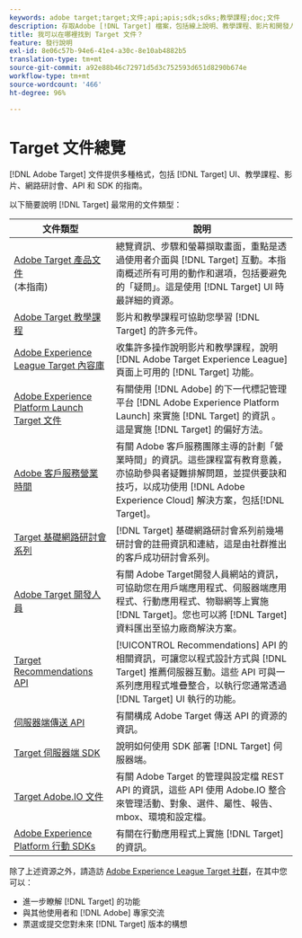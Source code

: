 ```yaml
---
keywords: adobe target;target;文件;api;apis;sdk;sdks;教學課程;doc;文件
description: 存取Adobe [!DNL Target] 檔案，包括線上說明、教學課程、影片和開發人員檔案（SDK、API和JavaScript程式庫）。
title: 我可以在哪裡找到 Target 文件？
feature: 發行說明
exl-id: 8e06c57b-94e6-41e4-a30c-8e10ab4882b5
translation-type: tm+mt
source-git-commit: a92e88b46c72971d5d3c752593d651d8290b674e
workflow-type: tm+mt
source-wordcount: '466'
ht-degree: 96%

---
```


# Target 文件總覽

[!DNL Adobe Target] 文件提供多種格式，包括 [!DNL Target] UI、教學課程、影片、網路研討會、API 和 SDK 的指南。

以下簡要說明 [!DNL Target] 最常用的文件類型：

| 文件類型 | 說明 |
| --- | --- |
| [Adobe Target 產品文件](/help/target-home.md)<br> (本指南) | 總覽資訊、步驟和螢幕擷取畫面，重點是透過使用者介面與 [!DNL Target] 互動。本指南概述所有可用的動作和選項，包括要避免的「疑問」。這是使用 [!DNL Target] UI 時最詳細的資源。 |
| [Adobe Target 教學課程](https://experienceleague.adobe.com/docs/target-learn/tutorials/overview.html?lang=zh-Hant) | 影片和教學課程可協助您學習 [!DNL Target] 的許多元件。 |
| [Adobe Experience League Target 內容庫](https://guided.adobe.com/#recommended/solutions/target) | 收集許多操作說明影片和教學課程，說明 [!DNL Adobe Target Experience League] 頁面上可用的 [!DNL Target] 功能。 |
| [Adobe Experience Platform Launch Target 文件](/help/c-implementing-target/c-implementing-target-for-client-side-web/how-to-deployatjs/cmp-implementing-target-using-adobe-launch.md) | 有關使用 [!DNL Adobe] 的下一代標記管理平台 [!DNL Adobe Experience Platform Launch] 來實施 [!DNL Target] 的資訊 。這是實施 [!DNL Target] 的偏好方法。 |
| [Adobe 客戶服務營業時間](/help/cmp-resources-and-contact-information.md#concept_58EA30379D3B48C4848BA2A8C464A5B7) | 有關 Adobe 客戶服務團隊主導的計劃「營業時間」的資訊。這些課程富有教育意義，亦協助參與者疑難排解問題，並提供要訣和技巧，以成功使用 [!DNL Adobe Experience Cloud] 解決方案，包括[!DNL Target]。 |
| [Target 基礎網路研討會系列](https://landing.adobe.com/acs/2018/na/adobe-target/registration.html) | [!DNL Target] 基礎網路研討會系列前幾場研討會的註冊資訊和連結，這是由社群推出的客戶成功研討會系列。 |
| [Adobe Target 開發人員](http://developers.adobetarget.com/) | 有關 Adobe Target開發人員網站的資訊，可協助您在用戶端應用程式、伺服器端應用程式、行動應用程式、物聯網等上實施 [!DNL Target]。您也可以將 [!DNL Target] 資料匯出至協力廠商解決方案。 |
| [Target Recommendations API](https://developers.adobetarget.com/api/recommendations/) | [!UICONTROL Recommendations] API 的相關資訊，可讓您以程式設計方式與 [!DNL Target] 推薦伺服器互動。這些 API 可與一系列應用程式堆疊整合，以執行您通常透過 [!DNL Target] UI 執行的功能。 |
| [伺服器端傳送 API](https://developers.adobetarget.com/api/delivery-api/) | 有關構成 Adobe Target 傳送 API 的資源的資訊。 |
| [Target 伺服器端 SDK](https://adobetarget-sdks.gitbook.io/docs/) | 說明如何使用 SDK 部署 [!DNL Target] 伺服器端。 |
| [Target Adobe.IO 文件](http://developers.adobetarget.com/api/#introduction) | 有關 Adobe Target 的管理與設定檔 REST API 的資訊，這些 API 使用 Adobe.IO 整合來管理活動、對象、選件、屬性、報告、mbox、環境和設定檔。 |
| [Adobe Experience Platform 行動 SDKs](https://aep-sdks.gitbook.io/docs/using-mobile-extensions/adobe-target) | 有關在行動應用程式上實施 [!DNL Target] 的資訊。 |

除了上述資源之外，請造訪 [Adobe Experience League Target 社群](https://experienceleaguecommunities.adobe.com/t5/adobe-target/ct-p/adobe-target-community)，在其中您可以：

* 進一步瞭解 [!DNL Target] 的功能
* 與其他使用者和 [!DNL Adobe] 專家交流
* 票選或提交您對未來 [!DNL Target] 版本的構想
